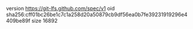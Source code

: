 version https://git-lfs.github.com/spec/v1
oid sha256:cff01bc26be1c7c1a258d20a50879cb9df56ea0b7fe39231919296e4409be89f
size 16892
